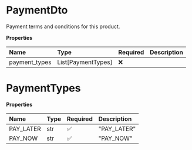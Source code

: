 # PaymentDto

Payment terms and conditions for this product.

**Properties**

| Name          | Type               | Required | Description |
| :------------ | :----------------- | :------- | :---------- |
| payment_types | List[PaymentTypes] | ❌       |             |

# PaymentTypes

**Properties**

| Name      | Type | Required | Description |
| :-------- | :--- | :------- | :---------- |
| PAY_LATER | str  | ✅       | "PAY_LATER" |
| PAY_NOW   | str  | ✅       | "PAY_NOW"   |

<!-- This file was generated by liblab | https://liblab.com/ -->
